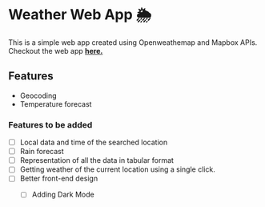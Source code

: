 # Weather Web App 🌦️
This is a simple web app created using Openweathemap and Mapbox APIs.
Checkout the web app [**here.**](https://debnath-weather-app.herokuapp.com/)
## Features
- Geocoding
- Temperature forecast
### Features to be added
- [ ] Local  data and time of the searched location
- [ ] Rain forecast
- [ ] Representation of all the data in tabular format 
- [ ] Getting weather of the current location using a single click.
- [ ] Better front-end design
  - [ ] Adding Dark Mode
  
